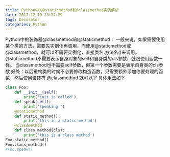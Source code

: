 ```yaml
---
title: Python中的@staticmethod和@classmethod实例解析
date: 2017-12-19 23:32:29
tags: Decorator
categories: Python
---
```


Python中的装饰器@classmethod和@staticmethod：
一般来说，如果需要使用某个类的方法，需要先实例化再调用，而使用@staticmethod或@classmethod，就可以不需要实例化，直接类名.方法名()来调用。
@staticmethod不需要表示自身对象的self和自身类的cls参数，就跟使用函数一样。
@classmethod也不需要self参数，但第一个参数需要是表示自身类的cls参数
好处：以后重构类的时候不必要修改构造函数，只需要额外添加你要处理的函数，然后使用装饰符 @classmethod 就可以了
具体用法如下

```Python
class Foo:
    def __init__(self):
        print('init is called')
    def speak(self):
        print('speaking ')
    @staticmethod
    def static_method():
        print('this is a static method')
    @classmethod
    def class_method(cls):
        print('this is a class method')
Foo.static_method()
Foo.class_method()
#Foo.speak()
```
